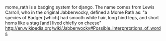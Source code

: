 mome_rath is a badging system for django. The name comes from Lewis Carroll, who in the original Jabberwocky, defined a
Mome Rath as: "a species of Badger [which] had smooth white hair, long hind legs, and short horns like a stag [and]
lived chiefly on cheese" http://en.wikipedia.org/wiki/Jabberwocky#Possible_interpretations_of_words

